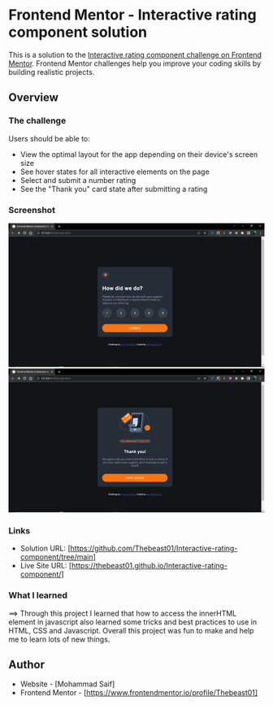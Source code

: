 # Frontend Mentor - Interactive rating component solution

This is a solution to the [Interactive rating component challenge on Frontend Mentor](https://www.frontendmentor.io/challenges/interactive-rating-component-koxpeBUmI). Frontend Mentor challenges help you improve your coding skills by building realistic projects.

## Overview

### The challenge

Users should be able to:

- View the optimal layout for the app depending on their device's screen size
- See hover states for all interactive elements on the page
- Select and submit a number rating
- See the "Thank you" card state after submitting a rating

### Screenshot

![](/rating.png)
![](/rating2.png)

### Links

- Solution URL: [https://github.com/Thebeast01/Interactive-rating-component/tree/main]
- Live Site URL: [https://thebeast01.github.io/Interactive-rating-component/]

### What I learned

==> Through this project I learned that how to access the innerHTML element in javascript also learned some tricks and best practices to use in HTML, CSS and Javascript. Overall this project was fun to make and help me to learn lots of new things.

## Author

- Website - [Mohammad Saif]
- Frontend Mentor - [https://www.frontendmentor.io/profile/Thebeast01]
